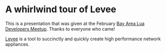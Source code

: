 # A whirlwind tour of Levee

This is a presentation that was given at the February [Bay Area Lua Developers
Meetup](http://www.meetup.com/lua-devs/). Thanks to everyone who came!

[Levee](https://github.com/imgix/levee) is a tool to succinctly and quickly
create high performance network appliances.
